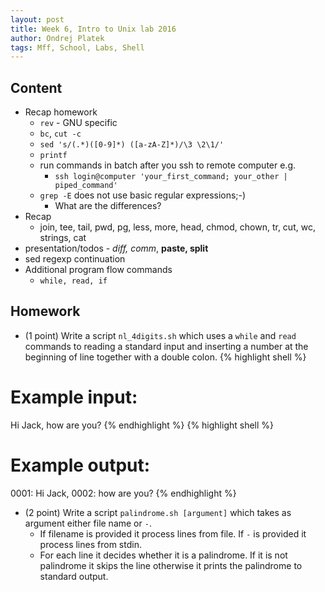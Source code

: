```yaml
---
layout: post
title: Week 6, Intro to Unix lab 2016
author: Ondrej Platek
tags: Mff, School, Labs, Shell
---
```


## Content 
- Recap homework
    - `rev` - GNU specific
    - `bc`, `cut -c`
    - `sed 's/(.*)([0-9]*) ([a-zA-Z]*)/\3 \2\1/'`
    - `printf`
    - run commands in batch after you ssh to remote computer e.g. 
        - `ssh login@computer 'your_first_command; your_other | piped_command'`
    - `grep -E` does not use basic regular expressions;-)
        - What are the differences?
- Recap
    - join, tee, tail, pwd, pg, less, more, head, chmod, chown, tr, cut, wc, strings, cat
- presentation/todos - *diff, comm*, **paste, split**
- sed regexp continuation
- Additional program flow commands
    - `while, read, if`

## Homework

- (1 point) Write a script `nl_4digits.sh` which uses a `while` and `read` commands to reading a standard input and inserting a number at the beginning of line together with a double colon.
{% highlight shell %}
# Example input:
Hi Jack,
how are you?
{% endhighlight %}
{% highlight shell %}
# Example output:
0001: Hi Jack,
0002: how are you?
{% endhighlight %}
- (2 point) Write a script `palindrome.sh [argument]` which takes as argument either file name or `-`. 
    - If filename is provided it process lines from file. If `-` is provided it process lines from stdin.
    - For each line it decides whether it is a palindrome. If it is not palindrome it skips the line otherwise it prints the palindrome to standard output.
